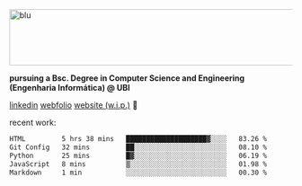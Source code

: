 
<img width="1415" height="100" alt="blu" src="https://github.com/rdsilva01/rdsilva01/assets/101207588/deb060e5-d035-4f09-b511-e3f50605b207">

**pursuing a Bsc. Degree in Computer Science and Engineering (Engenharia Informática) @ UBI** 

[linkedin](https://www.linkedin.com/in/rodrigo-silva-455b291bb/)
[webfolio](https://rdsilva01.github.io/portfolio-resume)
[website (w.i.p.)](https://rdsilva01.github.io/) 🏁

<!-- ![](https://komarev.com/ghpvc/?username=rdsilva01) -->

recent work:
<!--START_SECTION:waka-->

```txt
HTML         5 hrs 38 mins   ████████████████████▓░░░░   83.26 %
Git Config   32 mins         ██░░░░░░░░░░░░░░░░░░░░░░░   08.10 %
Python       25 mins         █▓░░░░░░░░░░░░░░░░░░░░░░░   06.19 %
JavaScript   8 mins          ▒░░░░░░░░░░░░░░░░░░░░░░░░   01.98 %
Markdown     1 min           ░░░░░░░░░░░░░░░░░░░░░░░░░   00.30 %
```

<!--END_SECTION:waka-->

